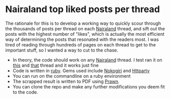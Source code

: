 # Nairaland top liked posts per thread

The rationale for this is to develop a working way to quickly scour through the thousands of posts per thread on each [Nairaland](https://www.nairaland.com) thread, and sift out the posts with the highest number of "likes", which is actually the most efficient way of determining the posts that resonated with the readers most.
I was tired of reading through hundreds of pages on each thread to get to the important stuff, so I wanted a way to cut to the chase.

- In theory, the code should work on any [Nairaland](https://www.nairaland.com) thread. I test ran it on [this](https://www.nairaland.com/5031893/canadian-express-entry-federal-skilled) and [that](https://www.nairaland.com/5042902/general-german-student-visa-enquiries/211) thread and it works just fine
- Code is written in [ruby](https://github.com/ruby/ruby). Gems used include [Nokogiri](https://nokogiri.org/) and [Httparty](https://www.rubydoc.info/gems/httparty/0.16.4)
- You can run on the commandline on a ruby environment
- The scrapped result is written to PDF using [Prawn](https://github.com/prawnpdf).
- You can clone the repo and make any further modifications you deem fit to the code.
